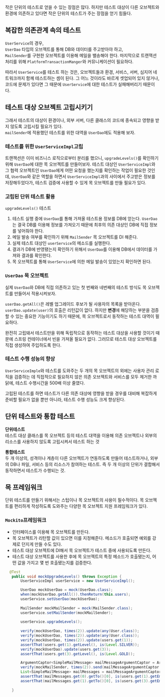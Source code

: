 작은 단위의 테스트로 얻을 수 있는 장점은 많다. 하지만 테스트 대상이 다른 오브젝트와 환경에 의존하고 있다면 작은 단위의 테스트가 주는 장점을 얻기 힘들다. 
 
 
 ## 복잡한 의존관계 속의 테스트 
 
 `UserService`의 경우,  
 `UserDao` 타입의 오브젝트를 통해 DB와 데이터를 주고받아야 하고,  
 `MailSender`를 구현한 오브젝트를 이용해 메일을 밸송해야 한다. 
 마지막으로 트랜잭션 처리를 위해 `PlatformTransactionManger`와 커뮤니케이션이 필요하다.  
 
 따라서 `UserService`를 테스트 하는 것은, 오브젝트들과 환경, 서비스, 서버, 심지어 네트워크까지 함께 테스트하는 셈이 된다. 
 그 어느 것이라도 바르게 셋업되어 있지 않거나, 코드에 문제가 있다면 그 때문에 `UserService`에 대한 테스트가 실패해버리기 때문이다. 
 
 ## 테스트 대상 오브젝트 고립시키기 
 
 그래서 테스트의 대상이 환경이나, 외부 서버, 다른 클래스의 코드에 종속되고 영향을 받지 않도록 고립시킬 필요가 있다.  
 `mailSender`에 적용했던 테스트를 위한 대역을 `UserDao`에도 적용해 보자. 
 
 ### 테스트를 위한 `UserServiceImpl`고립 
 
 트랜잭션은 이미 비즈니스 로직으로부터 분리를 했으니, `upgradeLevels()`를 확인하기 위해 `UserDao`에 대한 목 오브젝트를 만들어보자. 
 테스트 대상인 `UserServiceImpl`와 그 협력 오브젝트인 `UserDao`에게 어떤 요청을 했는지를 확인하는 작업이 필요한 것인데, 
 `UserDao`와 같은 역할을 하면서 `UserServiceImpl`과의 사이에서 주고받은 정보를 저장해두었다가, 테스트 검증에 사용할 수 있게 목 오브젝트를 만들 필요가 있다. 
 
 ### 고립된 단위 테스트 활용 
 
 `upgradeLevels()` 테스트 
 1. 테스트 실행 중에 `UserDao`를 통해 가져올 테스트용 정보를 DB에 얻는다. `UserDao`는 결국 DB를 이용해 정보를 가져오기 때문에 최후의 의존 대상인 DB에 직접 정보를 넣어줘야 한다. 
 2. 메일 발송 여부를 확인하기 위해 `MailSender` 목 오브젝트를 DI 해준다. 
 3. 실제 테스트 대상인 `userService`의 메소드를 실행한다. 
 4. 결과가 DB에 반영됐는지 확인하기 위해서 `UserDao`를 이용해 DB에서 데이터를 가져와 결과를 확인한다. 
 5. 목 오브젝트를 통해 `UserService`에 의한 메일 발송이 있었는지 확인하면 된다. 
 
 
 ### `UserDao` 목 오브젝트 
 
 실제 `UserDao`와 DB에 직접 의존하고 있는 첫 번째와 네번째의 테스트 방식도 목 오브젝트를 만들어서 적용시켜보자. 
 
 `userDao.getAll()`은 레벨 업그레이드 후보가 될 사용자의 목록을 받아온다.  
 `userDao.update(user)`의 호출은 리턴값이 없다. 하지만 **변경**에 해당하는 부분을 검증할 수 있는 중요한 기능이기도 하기 때문에, 목 오브젝트로서 동작하는 테스트 대역이 필요하다. 
 
 
 완전히 고립돼서 테스트만을 위해 독립적으로 동작하는 테스트 대상을 사용할 것이기 때문에 스프링 컨테이너에서 빈을 가져올 필요가 없다. 
 그러므로 테스트 대상 오브젝트를 직접 생성하여 주입하도록 한다. 
 
 ### 테스트 수행 성능의 향상 
 
 `UserServiceImple`와 테스트를 도와주는 두 개의 목 오브젝트의 외에는 사용자 관리 로직을 검증하는 데 직접적으로 필요하지 않은 의존 오브젝트와 서비스를 모두 제거한 까닭에, 테스트 수행시간을 500배 이상 줄였다. 
 
 고립된 테스트를 하면 테스트가 다른 의존 대상에 영향을 받을 경우를 대비해 복잡하게 준비할 필요가 없을 뿐만 아니라, 테스트 수행 성능도 크게 향상된다. 
 
 
 
 ## 단위 테스트와 통합 테스트 
 
 **단위테스트**  
 테스트 대상 클래스를 목 오브젝트 등의 테스트 대역을 이용해 의존 오브젝트나 외부의 리소스를 사용하지 않도록 고립시켜서 테스트 하는 것
 
 **통합테스트**  
 두 개 이상의, 성격이나 계층이 다른 오브젝트가 연동하도록 만들어 테스트하거나, 외부의 DB나 파일, 서비스 등의 리소스가 참여하는 테스트. 즉 두 개 이상의 단위가 결합해서 동작하면서 테스트가 수행되는 것.  
  
  
 ## 목 프레임워크  
 
 단위 테스트를 만들기 위해서는 스텁이나 목 오브젝트의 사용이 필수적이다. 
 목 오브젝트를 편리하게 작성하도록 도와주는 다양한 목 오브젝트 지원 프레임워크가 있다. 
 
 ### `Mockito`프레임워크 
 
 - 인터페이스를 이용해 목 오브젝트를 만든다. 
 - 목 오브젝트가 리턴할 값이 있으면 이를 지정해준다. 메소드가 호출되면 예외를 강제로 던지게 만들 수도 있다. 
 - 테스트 대상 오브젝트에 DI해서 목 오브젝트가 테스트 중에 사용되도록 만든다. 
 - 테스트 대상 오브젝트를 사용한 후에 목 오브젝트의 특정 메소드가 호출됐는지, 어떤 값을 가지고 몇 번 호출됐는지를 검증한다. 
 
 
 ```java
   @Test
    public void mockUpgradeLevels() throws Exception {
        UserServiceImpl userService = new UserServiceImpl();

        UserDao mockUserDao = mock(UserDao.class);
        when(mockUserDao.getAll()).thenReturn(this.users);
        userService.setUserDao(mockUserDao);
        
        MailSender mockMailSender = mock(MailSender.class);
        userService.setMailSender(mockMailSender);
        
        userService.upgradeLevels();
        
        verify(mockUserDao, times(2)).update(any(User.class));
        verify(mockUserDao, times(2)).update(any(User.class));
        verify(mockUserDao, times(2)).update(users.get(1));
        assertThat(users.get(1).getLevel(), is(Level.SILVER));
        verify(mockUserDao).update(users.get(3));
        assertThat(users.get(3).getLevel(), is(Level.GOLD));

        ArgumentCaptor<SimpleMailMessage> mailMessageArgumentCaptor = ArgumentCaptor.forClass(SimpleMailMessage.class);
        verify(mockMailSender, times(2)).send(mailMessageArgumentCaptor.capture());
        List<SimpleMailMessage> mailMessages = mailMessageArgumentCaptor.getAllValues();
        assertThat(mailMessages.get(0).getTo()[0], is(users.get(1).getEmail()));
        assertThat(mailMessages.get(1).getTo()[0], is(users.get(3).getEmail()));
        
    }


```
 
 
 
 
 
 
 
 
 
 
 
 
 
 
 
 
 
 
 
 
 
 
 
 
 
 
 
 
 
 
 
 
 
 
 
 
 